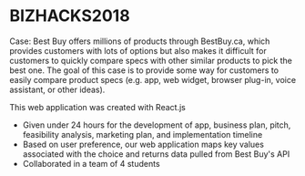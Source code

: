 # BIZHACKS2018

Case: Best Buy offers millions of products through BestBuy.ca, which provides customers with lots of options but also makes it difficult for customers to quickly compare specs with other similar products to pick the best one. The goal of this case is to provide some way for customers to easily compare product specs (e.g. app, web widget, browser plug-in, voice assistant, or other ideas).

This web application was created with React.js
- Given under 24 hours for the development of app, business plan, pitch, feasibility analysis, marketing plan, and implementation timeline
- Based on user preference, our web application maps key values associated with the choice and returns data pulled from Best Buy's API
- Collaborated in a team of 4 students
